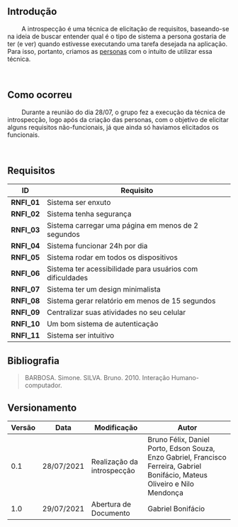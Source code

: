 ## Introdução
&emsp;&emsp;
A introspecção é uma técnica de elicitação de requisitos, baseando-se na ideia de buscar entender qual é o tipo de sistema a persona gostaria de ter (e ver) quando estivesse executando uma tarefa desejada na aplicação. Para isso, portanto, criamos as <a href="../../../base/requisitos/elicitacao/personas.md">personas</a> com o intuito de utilizar essa técnica. 

&emsp;&emsp;

## Como ocorreu
&emsp;&emsp;
Durante a reunião do dia 28/07, o grupo fez a execução da técnica de introspecção, logo após da criação das personas, com o objetivo de elicitar alguns requisitos não-funcionais, já que ainda só haviamos elicitados os funcionais.

&emsp;&emsp;

## Requisitos

|ID|Requisito|
|:-:|--|
|**RNFI_01**|Sistema ser enxuto |
|**RNFI_02**|Sistema tenha segurança|
|**RNFI_03**|Sistema carregar uma página em menos de 2 segundos|
|**RNFI_04**|Sistema funcionar 24h por dia|
|**RNFI_05**|Sistema rodar em todos os dispositivos|
|**RNFI_06**|Sistema ter acessibilidade para usuários com dificuldades|
|**RNFI_07**|Sistema ter um design minimalista|
|**RNFI_08**|Sistema gerar relatório em menos de 15 segundos|
|**RNFI_09**|Centralizar suas atividades no seu celular|
|**RNFI_10**|Um bom sistema de autenticação|
|**RNFI_11**|Sistema ser intuitivo|

## Bibliografia

> BARBOSA. Simone. SILVA. Bruno. 2010. Interação Humano-computador.

## Versionamento
| Versão | Data | Modificação | Autor |
|--|--|--|--|
|0.1|28/07/2021| Realização da introspecção | Bruno Félix, Daniel Porto, Edson Souza, Enzo Gabriel, Francisco Ferreira, Gabriel Bonifácio, Mateus Oliveiro e Nilo Mendonça |
|1.0|29/07/2021| Abertura de Documento | Gabriel Bonifácio |